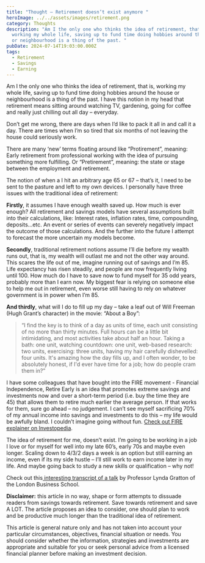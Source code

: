 ```yaml
---
title: "Thought – Retirement doesn’t exist anymore "
heroImage: ../../assets/images/retirement.png
category: Thoughts
description: "Am I the only one who thinks the idea of retirement, that is,
  working my whole life, saving up to fund time doing hobbies around the house
  or neighbourhood is a thing of the past. "
pubDate: 2024-07-14T19:03:00.000Z
tags:
  - Retirement
  - Savings
  - Earning
---
```

Am I the only one who thinks the idea of retirement, that is, working my whole life, saving up to fund time doing hobbies around the house or neighbourhood is a thing of the past. I have this notion in my head that retirement means sitting around watching TV, gardening, going for coffee and really just chilling out all day – everyday. 

Don’t get me wrong, there are days when I’d like to pack it all in and call it a day. There are times when I’m so tired that six months of not leaving the house could seriously work. 

There are many ‘new’ terms floating around like “Protirement”, meaning: Early retirement from professional working with the idea of pursuing something more fulfilling. Or “Pretirement”, meaning: the state or stage between the employment and retirement.

The notion of when a I hit an arbitrary age 65 or 67 – that’s it, I need to be sent to the pasture and left to my own devices. I personally have three issues with the traditional idea of retirement: 

**Firstly**, it assumes I have enough wealth saved up. How much is ever enough? All retirement and savings models have several assumptions built into their calculations, like: Interest rates, inflation rates, time, compounding, deposits…etc. An event or series of events can severely negatively impact the outcome of those calculations. And the further into the future I attempt to forecast the more uncertain my models become. 

**Secondly**, traditional retirement notions assume I’ll die before my wealth runs out, that is, my wealth will outlast me and not the other way around. This scares the life out of me, imagine running out of savings and I’m 85. Life expectancy has risen steadily, and people are now frequently living until 100. How much do I have to save now to fund myself for 35 odd years, probably more than I earn now. My biggest fear is relying on someone else to help me out in retirement, even worse still having to rely on whatever government is in power when I’m 85. 

**And thirdly**, what will I do to fill up my day – take a leaf out of Will Freeman (Hugh Grant’s character) in the movie: “About a Boy”:  

> “I find the key is to think of a day as units of time, each unit consisting of no more than thirty minutes. Full hours can be a little bit intimidating, and most activities take about half an hour. Taking a bath: one unit, watching countdown: one unit, web-based research: two units, exercising: three units, having my hair carefully dishevelled: four units. It's amazing how the day fills up, and I often wonder, to be absolutely honest, if I'd ever have time for a job; how do people cram them in?”

I have some colleagues that have bought into the FIRE movement - Financial Independence, Retire Early is an idea that promotes extreme savings and investments now and over a short-term period (i.e. buy the time they are 45) that allows them to retire much earlier the average person. If that works for them, sure go ahead – no judgement. I can’t see myself sacrificing 70% of my annual income into savings and investments to do this – my life would be awfully bland. I couldn’t imagine going without fun. [Check out FIRE explainer on Investopedia](https://www.investopedia.com/terms/f/financial-independence-retire-early-fire.asp). 

The idea of retirement for me, doesn’t exist. I’m going to be working in a job I love or for myself for well into my late 60’s, early 70s and maybe even longer. Scaling down to 4/3/2 days a week is an option but still earning an income, even if its my side hustle – I’ll still work to earn income later in my life. And maybe going back to study a new skills or qualification – why not! 

Check out this[ interesting transcript of a talk](https://www.firstlinks.com.au/lets-ditch-idea-retirement) by Professor Lynda Gratton of the London Business School. 



**Disclaimer:** this article in no way, shape or form attempts to dissuade readers from savings towards retirement. Save towards retirement and save A LOT. The article proposes an idea to consider, one should plan to work and be productive much longer than the traditional idea of retirement. 

This article is general nature only and has not taken into account your particular circumstances, objectives, financial situation or needs. You should consider whether the information, strategies and investments are appropriate and suitable for you or seek personal advice from a licensed financial planner before making an investment decision.
